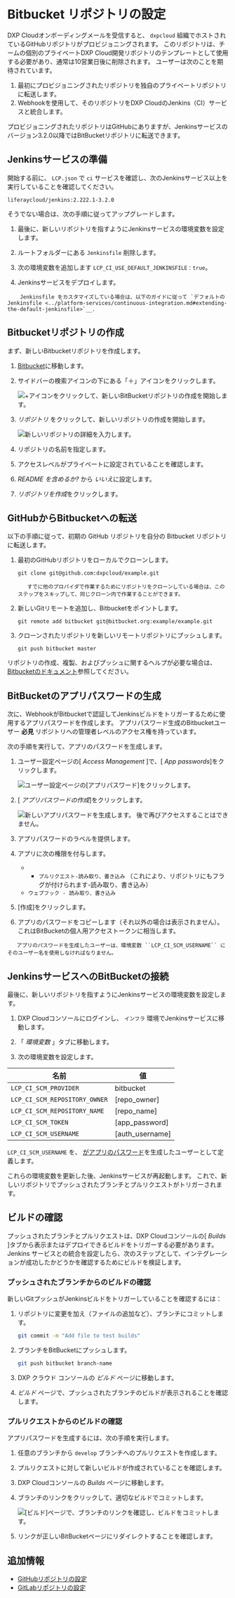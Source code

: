 # Bitbucket リポジトリの設定

DXP Cloudオンボーディングメールを受信すると、 `dxpcloud` 組織でホストされているGitHubリポジトリがプロビジョニングされます。 このリポジトリは、チームの個別のプライベートDXP Cloud開発リポジトリのテンプレートとして使用する必要があり、通常は10営業日後に削除されます。 ユーザーは次のことを期待されています。

1.  最初にプロビジョニングされたリポジトリを独自のプライベートリポジトリに転送します。
2.  Webhookを使用して、そのリポジトリをDXP CloudのJenkins（CI）サービスと統合します。

プロビジョニングされたリポジトリはGitHubにありますが、Jenkinsサービスのバージョン3.2.0以降ではBitBucketリポジトリに転送できます。

## Jenkinsサービスの準備

開始する前に、 `LCP.json` で `ci` サービスを確認し、次のJenkinsサービス以上を実行していることを確認してください。

    liferaycloud/jenkins:2.222.1-3.2.0

そうでない場合は、次の手順に従ってアップグレードします。

1.  最後に、新しいリポジトリを指すようにJenkinsサービスの環境変数を設定します。

2.  ルートフォルダーにある `Jenkinsfile` 削除します。

3.  次の環境変数を追加します `LCP_CI_USE_DEFAULT_JENKINSFILE：true`。

4.  Jenkinsサービスをデプロイします。

<!-- end list -->

``` note::
    Jenkinsfile をカスタマイズしている場合は、以下のガイドに従って `デフォルトの Jenkinsfile <../platform-services/continuous-integration.md#extending-the-default-jenkinsfile>`__.
```

## Bitbucketリポジトリの作成

まず、新しいBitbucketリポジトリを作成します。

1.  [Bitbucket](https://bitbucket.org)に移動します。

2.  サイドバーの検索アイコンの下にある「＋」アイコンをクリックします。

    ![+アイコンをクリックして、新しいBitBucketリポジトリの作成を開始します。](./configuring-your-bitbucket-repository/images/01.png)

3.  *リポジトリ* をクリックして、新しいリポジトリの作成を開始します。

    ![新しいリポジトリの詳細を入力します。](./configuring-your-bitbucket-repository/images/02.png)

4.  リポジトリの名前を指定します。

5.  アクセスレベルがプライベートに設定されていることを確認します。

6.  *README を含めるか?* から *いいえ*に設定します。

7.  *リポジトリを作成*をクリックします。

## GitHubからBitbucketへの転送

以下の手順に従って、初期の GitHub リポジトリを自分の Bitbucket リポジトリに転送します。

1.  最初のGitHubリポジトリをローカルでクローンします。

    `git clone git@github.com:dxpcloud/example.git`

    ``` note::
       すでに他のプロバイダで作業するためにリポジトリをクローンしている場合は、このステップをスキップして、同じクローン内で作業することができます。
    ```

2.  新しいGitリモートを追加し、Bitbucketをポイントします。

    `git remote add bitbucket git@bitbucket.org:example/example.git`

3.  クローンされたリポジトリを新しいリモートリポジトリにプッシュします。

    `git push bitbucket master`

リポジトリの作成、複製、およびプッシュに関するヘルプが必要な場合は、 [Bitbucketのドキュメント](https://confluence.atlassian.com/bitbucket/create-a-git-repository-759857290.html)参照してください。

## BitBucketのアプリパスワードの生成

次に、WebhookがBitbucketで認証してJenkinsビルドをトリガーするために使用するアプリパスワードを作成します。 アプリパスワード生成のBitbucketユーザー **必見** リポジトリへの管理者レベルのアクセス権を持っています。

次の手順を実行して、アプリのパスワードを生成します。

1.  ユーザー設定ページの[ *Access Management* ]で、[ *App passwords*]をクリックします。

    ![ユーザー設定ページの[アプリパスワード]をクリックします。](./configuring-your-bitbucket-repository/images/03.png)

2.  [ *アプリパスワードの作成*]をクリックします。

    ![新しいアプリパスワードを生成します。 後で再びアクセスすることはできません。](./configuring-your-bitbucket-repository/images/04.png)

3.  アプリパスワードのラベルを提供します。

4.  アプリに次の権限を付与します。

      - - `プルリクエスト-読み取り、書き込み` （これにより、リポジトリにもフラグが付けられます-読み取り、書き込み）
      - `ウェブフック - 読み取り、書き込み`

5.  [作成]をクリックします。

6.  アプリのパスワードをコピーします（それ以外の場合は表示されません）。 これはBitBucketの個人用アクセストークンに相当します。

<!-- end list -->

``` important::
   アプリのパスワードを生成したユーザーは、環境変数 ``LCP_CI_SCM_USERNAME`` にそのユーザー名を使用しなければなりません。
```

## JenkinsサービスへのBitBucketの接続

最後に、新しいリポジトリを指すようにJenkinsサービスの環境変数を設定します。

1.  DXP Cloudコンソールにログインし、 `インフラ` 環境でJenkinsサービスに移動します。

2.  「 *環境変数* 」タブに移動します。

3.  次の環境変数を設定します。

| 名前                            | 値                      |
| ----------------------------- | ---------------------- |
| `LCP_CI_SCM_PROVIDER`         | bitbucket              |
| `LCP_CI_SCM_REPOSITORY_OWNER` | \[repo\_owner\]    |
| `LCP_CI_SCM_REPOSITORY_NAME`  | \[repo\_name\]     |
| `LCP_CI_SCM_TOKEN`            | \[app\_password\]  |
| `LCP_CI_SCM_USERNAME`         | \[auth\_username\] |

`LCP_CI_SCM_USERNAME` を、 [がアプリのパスワード](#generating-app-password-for-bitbucket)を生成したユーザーとして定義します。

これらの環境変数を更新した後、Jenkinsサービスが再起動します。 これで、新しいリポジトリでプッシュされたブランチとプルリクエストがトリガーされます。

## ビルドの確認

プッシュされたブランチとプルリクエストは、DXP Cloudコンソールの[ *Builds* ]タブから表示またはデプロイできるビルドをトリガーする必要があります。 Jenkins サービスとの統合を設定したら、次のステップとして、インテグレーションが成功したかどうかを確認するためにビルドを検証します。

### プッシュされたブランチからのビルドの確認

新しいGitプッシュがJenkinsビルドをトリガーしていることを確認するには：

1.  リポジトリに変更を加え（ファイルの追加など）、ブランチにコミットします。

    ``` bash
    git commit -m "Add file to test builds"
    ```

2.  ブランチをBitBucketにプッシュします。

    ``` bash
    git push bitbucket branch-name
    ```

3.  DXP クラウド コンソールの *ビルド* ページに移動します。

4.  *ビルド* ページで、プッシュされたブランチのビルドが表示されることを確認します。

### プルリクエストからのビルドの確認

アプリパスワードを生成するには、次の手順を実行します。

1.  任意のブランチから `develop` ブランチへのプルリクエストを作成します。

2.  プルリクエストに対して新しいビルドが作成されていることを確認します。

3.  DXP Cloudコンソールの *Builds* ページに移動します。

4.  ブランチのリンクをクリックして、適切なビルドでコミットします。

    ![[ビルド]ページで、ブランチのリンクを確認し、ビルドをコミットします。](./configuring-your-bitbucket-repository/images/05.png)

5.  リンクが正しいBitBucketページにリダイレクトすることを確認します。

## 追加情報

  - [GitHubリポジトリの設定](./configuring-your-github-repository.md)
  - [GitLabリポジトリの設定](./configuring-your-gitlab-repository.md)
